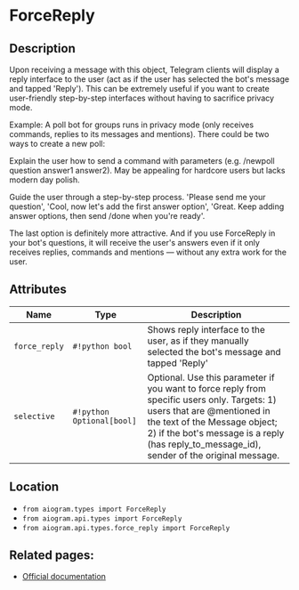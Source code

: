 # ForceReply

## Description

Upon receiving a message with this object, Telegram clients will display a reply interface to the user (act as if the user has selected the bot's message and tapped 'Reply'). This can be extremely useful if you want to create user-friendly step-by-step interfaces without having to sacrifice privacy mode.

Example: A poll bot for groups runs in privacy mode (only receives commands, replies to its messages and mentions). There could be two ways to create a new poll:



Explain the user how to send a command with parameters (e.g. /newpoll question answer1 answer2). May be appealing for hardcore users but lacks modern day polish.

Guide the user through a step-by-step process. 'Please send me your question', 'Cool, now let's add the first answer option', 'Great. Keep adding answer options, then send /done when you're ready'.

The last option is definitely more attractive. And if you use ForceReply in your bot's questions, it will receive the user's answers even if it only receives replies, commands and mentions — without any extra work for the user.


## Attributes

| Name | Type | Description |
| - | - | - |
| `force_reply` | `#!python bool` | Shows reply interface to the user, as if they manually selected the bot's message and tapped 'Reply' |
| `selective` | `#!python Optional[bool]` | Optional. Use this parameter if you want to force reply from specific users only. Targets: 1) users that are @mentioned in the text of the Message object; 2) if the bot's message is a reply (has reply_to_message_id), sender of the original message. |



## Location

- `from aiogram.types import ForceReply`
- `from aiogram.api.types import ForceReply`
- `from aiogram.api.types.force_reply import ForceReply`

## Related pages:

- [Official documentation](https://core.telegram.org/bots/api#forcereply)

